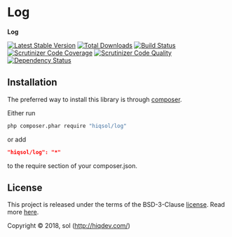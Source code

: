 # Log

**Log**

[![Latest Stable Version](https://poser.pugx.org/hiqsol/log/v/stable)](https://packagist.org/packages/hiqsol/log)
[![Total Downloads](https://poser.pugx.org/hiqsol/log/downloads)](https://packagist.org/packages/hiqsol/log)
[![Build Status](https://img.shields.io/travis/hiqsol/log.svg)](https://travis-ci.org/hiqsol/log)
[![Scrutinizer Code Coverage](https://img.shields.io/scrutinizer/coverage/g/hiqsol/log.svg)](https://scrutinizer-ci.com/g/hiqsol/log/)
[![Scrutinizer Code Quality](https://img.shields.io/scrutinizer/g/hiqsol/log.svg)](https://scrutinizer-ci.com/g/hiqsol/log/)
[![Dependency Status](https://www.versioneye.com/php/hiqsol:log/dev-master/badge.svg)](https://www.versioneye.com/php/hiqsol:log/dev-master)

## Installation

The preferred way to install this library is through [composer](http://getcomposer.org/download/).

Either run

```sh
php composer.phar require "hiqsol/log"
```

or add

```json
"hiqsol/log": "*"
```

to the require section of your composer.json.

## License

This project is released under the terms of the BSD-3-Clause [license](LICENSE).
Read more [here](http://choosealicense.com/licenses/bsd-3-clause).

Copyright © 2018, sol (http://hiqdev.com/)
